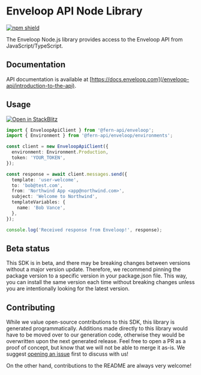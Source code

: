 # Enveloop API Node Library

[![npm shield](https://img.shields.io/npm/v/@fern-api/enveloop)](https://www.npmjs.com/package/@fern-api/enveloop)

The Enveloop Node.js library provides access to the Enveloop API from JavaScript/TypeScript.

## Documentation

API documentation is available at [https://docs.enveloop.com](/enveloop-api/introduction-to-the-api).

## Usage

[![Open in StackBlitz](https://developer.stackblitz.com/img/open_in_stackblitz.svg)](https://stackblitz.com/edit/typescript-example-using-sdk-built-with-fern-i3fwkb?file=app.ts&view=editor)

```typescript
import { EnveloopApiClient } from '@fern-api/enveloop';
import { Environment } from '@fern-api/enveloop/environments';

const client = new EnveloopApiClient({
  environment: Environment.Production,
  token: 'YOUR_TOKEN',
});

const response = await client.messages.send({
  template: 'user-welcome',
  to: 'bob@test.com',
  from: 'Northwind App <app@northwind.com>',
  subject: 'Welcome to Northwind',
  templateVariables: {
    name: 'Bob Vance',
  },
});

console.log('Received response from Enveloop!', response);
```

## Beta status

This SDK is in beta, and there may be breaking changes between versions without a major version update. Therefore, we recommend pinning the package version to a specific version in your package.json file. This way, you can install the same version each time without breaking changes unless you are intentionally looking for the latest version.

## Contributing

While we value open-source contributions to this SDK, this library is generated programmatically. Additions made directly to this library would have to be moved over to our generation code, otherwise they would be overwritten upon the next generated release. Feel free to open a PR as a proof of concept, but know that we will not be able to merge it as-is. We suggest [opening an issue](https://github.com/fern-{company}/{company}-node/issues) first to discuss with us!

On the other hand, contributions to the README are always very welcome!
